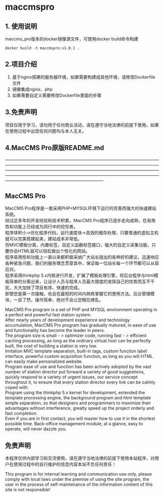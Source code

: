# maccmspro
## 1. 使用说明
maccms_pro版本的docker镜像源文件，可使用docker build命令构建
```
docker build -t maccmspro:v1.0.1 .
```
## 2.项目介绍
1. 基于nginx搭建的服务器环境，如果需要构建成其他环境，请修改Dockerfile文件
2. 镜像集成nginx、php
3. 如果需要自定义需要修改Dockerfile里面的步骤

## 3.免责声明
项目仅用于学习，请勿用于任何商业活动，请在遵守当地法律的前提下使用，如果在使用过程中出现任何问题均与本人无关。

## 4.MacCMS Pro原版README.md
———————————————————————————————————————————————————————————————————————————————————————————————————————————————————————————————————————————————————————————————————————
## MacCMS Pro

MacCMS Pro程序是一套采用PHP+MYSQL环境下运行的完善而强大的快速建站系统。  
经过近多年的开发经验和技术积累，MacCMS Pro程序已逐步走向成熟，在易用性和功能上已经成为同行中的佼佼者。  
程序体积小->优化程序代码，运行速度快->高效的缓存处理，只要普通的虚拟主机就可以完美搭建起来，建站成本非常低。  
仿MVC模板分离，内置标签，自定义函数标签接口，强大的自定义采集功能，只要你会HTML就可以轻松做出个性化的网站。  
程序易用性和功能上一直以来都积极采纳广大站长提出的各种好的建议，迅速响应各种紧急问题，我们的服务理念贯穿其中，保证每一位站长每一个环节都可以从容应对。  
程序采用thinkphp 5.x内核进行开发，扩展了模板处理引擎，将后台程序与html模板简单的分离出来，让设计人员与程序人员最大限度的发挥自己的优势而互不干扰，大大加快了项目有序、快速的完成。  
即使您是第一次接触，也会在最短的时间内熟练掌握它的使用方法。后台管理模块，一目了然，操作简单，绝对不会让您眼花缭乱。

MacCMS Pro program is a set of PHP and MYSQL environment operating in a perfect and powerful fast station system.  
After nearly years of development experience and technology accumulation, MacCMS Pro program has gradually matured, in ease of use and functionality has become the leader in peers.  
The program size is small - > optimizer code, running fast - > efficient caching processing, as long as the ordinary virtual host can be perfectly built, the cost of building a station is very low.  
Imitation MVC template separation, built-in tags, custom function label interface, powerful custom acquisition function, as long as you will HTML can easily make personalized website.  
Program ease of use and function has been actively adopted by the vast number of station director put forward a variety of good suggestions, quickly respond to a variety of urgent issues, our service concept throughout it, to ensure that every station director every link can be calmly coped with.  
Program using the thinkphp 5.x kernel for development, extended the template processing engine, the background program and html template simple separation, so that designers and programmers to maximize their advantages without interference, greatly speed up the project orderly and fast completion.  
Even if you are in first contact, you will master how to use it in the shortest possible time. Back-office management module, at a glance, easy to operate, will never dazzle you.  

## 免责声明
本程序仅供内部学习和交流使用，请在遵守当地法律的前提下使用本站程序，对用户在使用过程中的自行维护的信息内容本站不负任何责任！

This program is for internal learning and communication use only, please comply with local laws under the premise of using the site program, the user in the process of self-maintenance of the information content of this site is not responsible!
